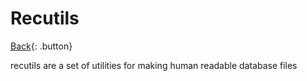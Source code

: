 # Recutils

[Back](../index.md#gnu){: .button}

recutils are a set of utilities for making human readable database files

